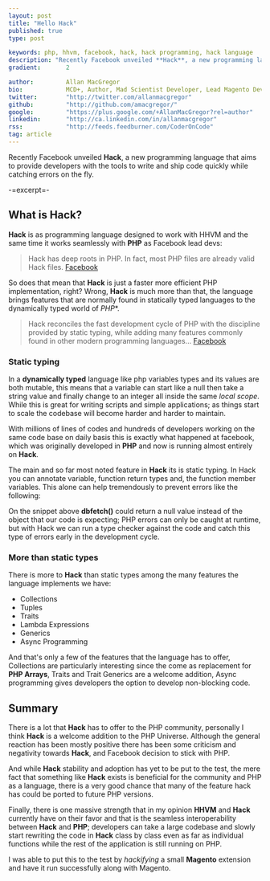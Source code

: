 ```yaml
---
layout: post
title: "Hello Hack"
published: true
type: post

keywords: php, hhvm, facebook, hack, hack programming, hack language
description: "Recently Facebook unveiled **Hack**, a new programming language that aims to provide developers with the tools to write and ship code quickly while catching errors on the fly."
gradient: 		2

author: 		Allan MacGregor
bio: 			MCD+, Author, Mad Scientist Developer, Lead Magento Developer @demacmedia.
twitter: 		"http://twitter.com/allanmacgregor"
github: 		"http://github.com/amacgregor/"
google: 		"https://plus.google.com/+AllanMacGregor?rel=author"
linkedin: 		"http://ca.linkedin.com/in/allanmacgregor"
rss: 			"http://feeds.feedburner.com/CoderOnCode"
tag: article
---
```


Recently Facebook unveiled **Hack**, a new programming language that aims to provide developers with the tools to write and ship code quickly while catching errors on the fly.

-=excerpt=-

## What is Hack?

**Hack** is as programming language designed to work with HHVM and the same time it works seamlessly with **PHP** as Facebook lead devs:

> Hack has deep roots in PHP. In fact, most PHP files are already valid Hack files. [Facebook](https://code.facebook.com/posts/264544830379293/hack-a-new-programming-language-for-hhvm/)

So does that mean that **Hack** is just a faster more efficient PHP implementation, right? Wrong, **Hack** is much more than that, the language brings features that are normally found in statically typed languages to the dynamically typed world of *PHP**.

> Hack reconciles the fast development cycle of PHP with the discipline provided by static typing, while adding many features commonly found in other modern programming languages... [Facebook](https://code.facebook.com/posts/264544830379293/hack-a-new-proogramming-language-for-hhvm/)

### Static typing 

In a **dynamically typed** language like php variables types and its values are both mutable, this means that a variable can start like a null then take a string value and finally change to an integer all inside the same _local scope_. While this is great for writing scripts and simple applications; as things start to scale the codebase will become harder and harder to maintain.

With millions of lines of codes and hundreds of developers working on the same code base on daily basis this is exactly what happened at facebook, which was originally developed in **PHP** and now is running almost entirely on **Hack**.

The main and so far most noted feature in **Hack** its is static typing. In Hack you can annotate variable, function return types and, the function member variables. This alone can help tremendously to prevent errors like the following:

<script src="https://gist.github.com/amacgregor/9717629.js"></script>

On the snippet above **dbfetch()** could return a null value instead of the object that our code is expecting; PHP errors can only be caught at runtime, but with Hack we can run a type checker against the code and catch this type of errors early in the development cycle.

### More than static types

There is more to **Hack** than static types among the many features the language implements we have:

- Collections
- Tuples
- Traits
- Lambda Expressions
- Generics
- Async Programming

And that's only a few of the features that the language has to offer, Collections are particularly interesting since the come as replacement for **PHP Arrays**, Traits and Trait Generics are a welcome addition, Async programming gives developers the option to develop non-blocking code.

## Summary

There is a lot that **Hack** has to offer to the PHP community, personally I think **Hack** is a welcome addition to the PHP Universe. Although the general reaction has been mostly positive there has been some criticism and negativity towards **Hack**, and Facebook decision to stick with PHP.

And while **Hack** stability and adoption has yet to be put to the test, the mere fact that something like **Hack** exists is beneficial for the community and PHP as a language, there is a very good chance that many of the feature hack has could be ported to future PHP versions.

Finally, there is one massive strength that in my opinion **HHVM** and **Hack** currently have on their favor and that is the seamless interoperability between **Hack** and **PHP**; developers can take a large codebase and slowly start rewriting the code in **Hack** class by class even as far as individual functions while the rest of the application is still running on PHP.

I was able to put this to the test by _hackifying_ a small **Magento** extension and have it run successfully along with Magento.